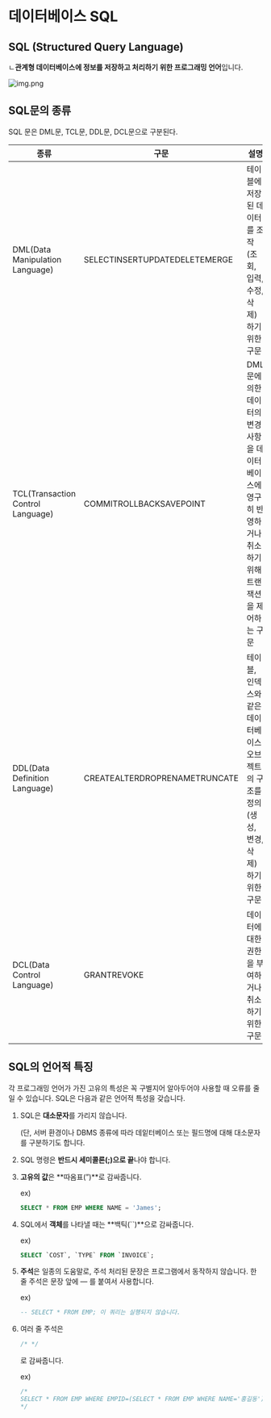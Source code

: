 # 데이터베이스 SQL

## SQL (Structured Query Language)

ㄴ**관계형 데이터베이스에 정보를 저장하고 처리하기 위한 프로그래밍 언어**입니다.

![img.png](https://s3-us-west-2.amazonaws.com/secure.notion-static.com/cb9f059e-2012-4ec9-bda0-dfb2ab333832/img.png)

## **SQL문의 종류**

SQL 문은 DML문, TCL문, DDL문, DCL문으로 구분된다.

| 종류                              | 구문                          | 설명                                                                                                      |
| --------------------------------- | ----------------------------- | --------------------------------------------------------------------------------------------------------- |
| DML(Data Manipulation Language)   | SELECTINSERTUPDATEDELETEMERGE | 테이블에 저장된 데이터를 조작(조회, 입력, 수정, 삭제)하기 위한 구문                                       |
| TCL(Transaction Control Language) | COMMITROLLBACKSAVEPOINT       | DML문에 의한 데이터의 변경 사항을 데이터베이스에 영구히 반영하거나 취소하기 위해 트랜잭션을 제어하는 구문 |
| DDL(Data Definition Language)     | CREATEALTERDROPRENAMETRUNCATE | 테이블, 인덱스와 같은 데이터베이스 오브젝트의 구조를 정의(생성, 변경, 삭제)하기 위한 구문                 |
| DCL(Data Control Language)        | GRANTREVOKE                   | 데이터에 대한 권한을 부여하거나 취소하기 위한 구문                                                        |

## **SQL의 언어적 특징**

각 프로그래밍 언어가 가진 고유의 특성은 꼭 구별지어 알아두어야 사용할 때 오류를 줄일 수 있습니다. SQL은 다음과 같은 언어적 특성을 갖습니다.

1. SQL은 **대소문자**를 가리지 않습니다.

   (단, 서버 환경이나 DBMS 종류에 따라 데잍터베이스 또는 필드명에 대해 대소문자를 구분하기도 합니다.

2. SQL 명령은 **반드시 세미콜론(;)으로 끝**나야 합니다.
3. **고유의 값**은 **따옴표(”)**로 감싸줍니다.

   ex)

   ```sql
   SELECT * FROM EMP WHERE NAME = 'James';
   ```

4. SQL에서 **객체**를 나타낼 때는 **백틱(``)**으로 감싸줍니다.

   ex)

   ```sql
   SELECT `COST`, `TYPE` FROM `INVOICE`;
   ```

5. **주석**은 일종의 도움말로, 주석 처리된 문장은 프로그램에서 동작하지 않습니다. 한 줄 주석은 문장 앞에 — 를 붙여서 사용합니다.

   ex)

   ```sql
   -- SELECT * FROM EMP; 이 쿼리는 실행되지 않습니다.
   ```

6. 여러 줄 주석은

   ```sql
   /* */
   ```

   로 감싸줍니다.

   ex)

   ```sql
   /*
   SELECT * FROM EMP WHERE EMPID=(SELECT * FROM EMP WHERE NAME='홍길동');
   */
   ```
